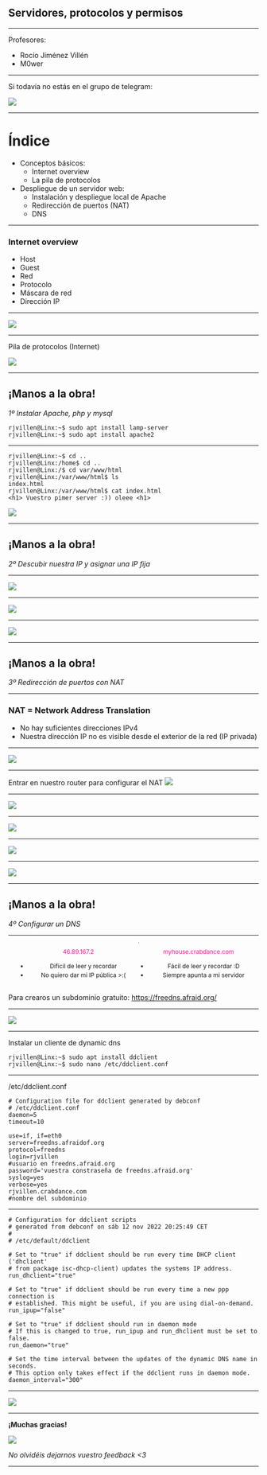 ## Servidores, protocolos y permisos
***

Profesores:
- Rocío Jiménez Villén
- M0wer

----

Si todavía no estás en el grupo de telegram:

![](images/telegram.jpeg)

---

# Índice

- Conceptos básicos:
	- Internet overview <!-- no sé cómo llamar esto -->
	- La pila de protocolos
- Despliegue de un servidor web:
	- Instalación y despliegue local de Apache
	- Redirección de puertos (NAT)
	- DNS

---

### Internet overview

- Host
- Guest
- Red
- Protocolo
- Máscara de red
- Dirección IP

----

![](images/red_example.png) <!-- .element: width="650px" -->

----

Pila de protocolos (Internet)

![](images/protocol_stack.svg)

---

## ¡Manos a la obra!
*1º Instalar Apache, php y mysql*

```console[1|2]
rjvillen@Linx:~$ sudo apt install lamp-server
rjvillen@Linx:~$ sudo apt install apache2
```
----
<div>

```console
rjvillen@Linx:~$ cd ..
rjvillen@Linx:/home$ cd ..
rjvillen@Linx:/$ cd var/www/html
rjvillen@Linx:/var/www/html$ ls
index.html
rjvillen@Linx:/var/www/html$ cat index.html
<h1> Vuestro pimer server :)) oleee <h1> 

```

</div>

<div>

![](images/default_apache.png) <!-- .element: width="450px" -->

</div>

---

## ¡Manos a la obra!
*2º Descubir nuestra IP y asignar una IP fija*

----

![](images/connection_info.png)

----

![](images/edit_conn.png)

----

![](images/solucion.png)

---

## ¡Manos a la obra!
*3º Redirección de puertos con NAT*

----
### NAT = Network Address Translation

- No hay suficientes direcciones IPv4
- Nuestra dirección IP no es visible desde el exterior de la red (IP privada)

----
![](images/nat_defin.png)

----
Entrar en nuestro router para configurar el NAT
![](images/router.png)

----
![](images/ROUTER2.png)

----
![](images/ROUTER3.png)

----
![](images/NAT.png) <!-- .element: width="450px" -->

----
![](images/nat_solucion.png) <!-- .element: width="450px" -->

---

## ¡Manos a la obra!
*4º Configurar un DNS*

----

<div id='left'>
<span id='bright'>46.89.167.2</span>

- Difícil de leer y recordar
- No quiero dar mi IP pública >:(
</div>

<div id='right'>
<span id='bright'>myhouse.crabdance.com</span>

- Fácil de leer y recordar :D
- Siempre apunta a mi servidor
</div>

----
Para crearos un subdominio gratuito:
https://freedns.afraid.org/

----

![](images/dns.png) <!-- .element: width="450px" -->

----
Instalar un cliente de dynamic dns

```console[1|2]
rjvillen@Linx:~$ sudo apt install ddclient
rjvillen@Linx:~$ sudo nano /etc/ddclient.conf
```
----

/etc/ddclient.conf

```
# Configuration file for ddclient generated by debconf
# /etc/ddclient.conf
daemon=5
timeout=10

use=if, if=eth0
server=freedns.afraidof.org
protocol=freedns
login=rjvillen
#usuario en freedns.afraid.org 
password='vuestra constraseña de freedns.afraid.org'
syslog=yes
verbose=yes
rjvillen.crabdance.com 
#nombre del subdominio
```
----
```Console[8]
# Configuration for ddclient scripts 
# generated from debconf on sáb 12 nov 2022 20:25:49 CET
#
# /etc/default/ddclient

# Set to "true" if ddclient should be run every time DHCP client ('dhclient'
# from package isc-dhcp-client) updates the systems IP address.
run_dhclient="true"

# Set to "true" if ddclient should be run every time a new ppp connection is 
# established. This might be useful, if you are using dial-on-demand.
run_ipup="false"

# Set to "true" if ddclient should run in daemon mode
# If this is changed to true, run_ipup and run_dhclient must be set to false.
run_daemon="true"

# Set the time interval between the updates of the dynamic DNS name in seconds.
# This option only takes effect if the ddclient runs in daemon mode.
daemon_interval="300"
```
---

![](images/final.jpeg) <!-- .element: width="600px" -->

---
**¡Muchas gracias!**

![](images/feedback.jpg)

*No olvidéis dejarnos vuestro feedback <3*

---

<style>

#bright {
  color: deeppink;
}

#left {
	margin: 10px 0 15px 20px;
	text-align: center;
	float: left;
	z-index:-10;
	width:48%;
	font-size: 0.85em;
	line-height: 1.5;
}

#right {
	margin: 10px 0 15px 0;
	float: right;
	text-align: center;
	z-index:-10;
	width:48%;
	font-size: 0.85em;
	line-height: 1.5;
}

</style>
